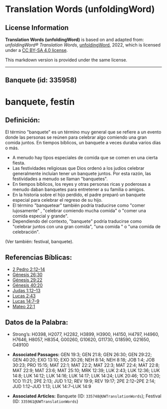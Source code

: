 # Translation Words (unfoldingWord)

## License Information

**Translation Words (unfoldingWord)** is based on and adapted from: _unfoldingWord® Translation Words_, [unfoldingWord](https://unfoldingword.org/utw), 2022, which is licensed under a [CC BY-SA 4.0 license](https://creativecommons.org/licenses/by-sa/4.0/legalcode.en).

This markdown version is provided under the same license.



--------------------------------

## Banquete (id: 335958)

banquete, festín
================

Definición:
-----------

El término "banquete" es un término muy general que se refiere a un evento donde las personas se reúnen para celebrar algo comiendo una gran comida juntos. En tiempos bíblicos, un banquete a veces duraba varios días o más.

* A menudo hay tipos especiales de comida que se comen en una cierta fiesta.
* Las festividades religiosas que Dios ordenó a los judíos celebrar generalmente incluían tener un banquete juntos. Por esta razón, las festividades a menudo se llaman "banquetes".
* En tiempos bíblicos, los reyes y otras personas ricas y poderosas a menudo daban banquetes para entretener a su familia o amigos.
* En la historia sobre el hijo perdido, el padre preparó un banquete especial para celebrar el regreso de su hijo.
* El término "banquetear" también podría traducirse como "comer lujosamente" , "celebrar comiendo mucha comida" o "comer una comida especial y grande".
* Dependiendo del contexto, "banquete" podría traducirse como "celebrar juntos con una gran comida", "una comida " o "una comida de celebración".

(Ver también: festival, banquete).

Referencias Bíblicas:
---------------------

* [2 Pedro 2:12–14](https://ref.ly/2Pet2:12-2Pet2:14)
* [Génesis 26:30](https://ref.ly/Gen26:30)
* [Génesis 29:22](https://ref.ly/Gen29:22)
* [Génesis 40:20](https://ref.ly/Gen40:20)
* [Judas 1:12–13](https://ref.ly/Jude1:12-Jude1:13)
* [Lucas 2:43](https://ref.ly/Luke2:43)
* [Lucas 14:7–9](https://ref.ly/Luke14:7-Luke14:9)
* [Mateo 22:1](https://ref.ly/Matt22:1)

Datos de la Palabra:
--------------------

* Strong’s: H0398, H2077, H2282, H3899, H3900, H4150, H4797, H4960, H7646, H8057, H8354, G00260, G10620, G11730, G18590, G21650, G49100

* **Associated Passages:** GEN 19:3; GEN 21:8; GEN 26:30; GEN 29:22; GEN 40:20; EXO 13:10; EXO 30:26; NEH 8:14; NEH 8:18; JOB 1:4; JOB 30:23; PRO 15:15; MAT 22:1; MAT 22:2; MAT 22:3; MAT 22:4; MAT 22:8; MAT 22:9; MAT 23:6; MAT 25:10; MRK 12:39; LUK 2:43; LUK 12:36; LUK 14:8; LUK 14:12; LUK 14:16; LUK 14:17; LUK 14:24; LUK 20:46; 1CO 11:20; 1CO 11:21; 2PE 2:13; JUD 1:12; REV 19:9; REV 19:17; 2PE 2:12–2PE 2:14; JUD 1:12–JUD 1:13; LUK 14:7–LUK 14:9
* **Associated Articles:** Banquete (ID: `335748@UWTranslationWords`); Festival (ID: `335961@UWTranslationWords`)

